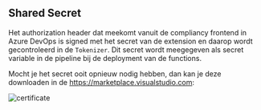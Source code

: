 ## Shared Secret 

Het authorization header dat meekomt vanuit de compliancy frontend in Azure DevOps is signed met het secret van de 
extension en daarop wordt gecontroleerd in de `Tokenizer`. Dit secret wordt meegegeven als secret variable in de pipeline
bij de deployment van de functions.

Mocht je het secret ooit opnieuw nodig hebben, dan kan je deze downloaden in de https://marketplace.visualstudio.com:

![certificate](docs/marketplace.png)